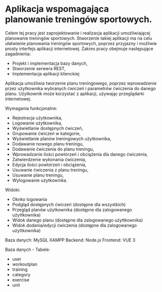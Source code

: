 # Aplikacja wspomagająca planowanie treningów sportowych.


Celem tej pracy jest zaprojektowanie i realizacja aplikacji umożliwiającej planowanie treningów sportowych. 
Stworzenie takiej aplikacji ma na celu ułatwienie planowania treningów sportowych, poprzez przyjazny i możliwie prosty interfejs aplikacji internetowej. 
Zakres pracy obejmuje następujące zagadnienia:

- Projekt i implementacja bazy danych,
- Stworzenie serwera REST,
- Implementacja aplikacji klienckiej

Aplikacja umożliwia tworzenie planu treningowego, poprzez wprowadzenie przez użytkownika wybranych ćwiczeń i parametrów ćwiczenia do danego planu. 
Użytkownik może korzystać z aplikacji, używając przeglądarki internetowej.

Wymagania funkcjonalne:
- Rejestracja użytkownika,
- Logowanie użytkownika,
- Wyświetlanie dostępnych ćwiczeń,
- Grupowanie ćwiczeń w kategorie,
- Wyświetlanie planów treningowych użytkownika,
- Dodawanie nowego planu treningu,
- Dodawanie ćwiczenia do planu treningu,
- Wprowadzanie ilości powtórzeń i obciążenia dla danego ćwiczenia,
- Zatwierdzenie wykonania ćwiczenia,
- Edycja ilości powtórzeń i obciążenia,
- Usuwanie ćwiczenia z planu treningu,
- Usuwanie planu treningu,
- Wylogowanie użytkownika.

Widoki:
- Oknko logowania
- Podgląd dostępnych ćwiczeń (dostępne dla wszystkich)
- Przegląd planów użytkownika (dostępne dla zalogowanego użyttkownika)
- Widok danego planu (dostępne dla zalogowanego użyttkownika)
- Widok dodania/edycji ćwiczenia (dostępne dla zalogowanego użyttkownika)
 
Baza danych: MySQL XAMPP
Backend: Node.js
Frontend: VUE 3

Baza danych - Tabele:
- user
- workoutplan
- training
- category
- exercise
- unit
